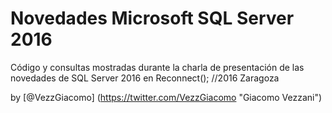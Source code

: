 # Novedades Microsoft SQL Server 2016
Código y consultas mostradas durante la charla de presentación de las novedades de SQL Server 2016 en Reconnect(); //2016 Zaragoza

by [@VezzGiacomo] (https://twitter.com/VezzGiacomo "Giacomo Vezzani")
